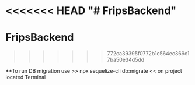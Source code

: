 <<<<<<< HEAD
"# FripsBackend" 
=======
# FripsBackend
>>>>>>> 772ca39395f0772b1c564ec369c17ba50e34d5dd


**To run DB migration use  >> npx sequelize-cli db:migrate << on project located Terminal
